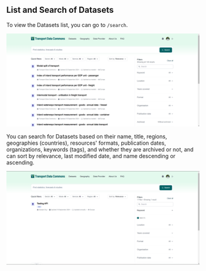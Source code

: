## List and Search of Datasets

To view the Datasets list, you can go to `/search`.

![List Datasets](list.png)

You can search for Datasets based on their name, title, regions, geographies (countries), resources' formats, publication dates, organizations, keywords (tags), and whether they are archived or not, and can sort by relevance, last modified date, and name descending or ascending.

![Search Datasets](search.png)

